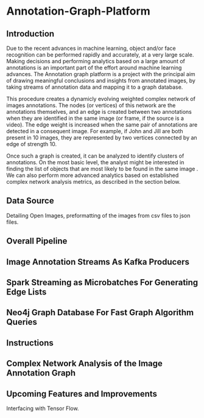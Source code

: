 # Annotation-Graph-Platform

## Introduction

Due to the recent advances in machine learning, object and/or face recognition can be performed rapidly and accurately, at a very large scale. Making decisions and performing analytics based on a large amount of annotations is an important part of the effort around machine learning advances. The Annotation graph platform is a project with the principal aim of drawing meaningful conclusions and insights from annotated images, by taking streams of annotation data and mapping it to a graph database. 

This procedure creates a dynamicly evolving weighted complex network of images annotations. The nodes (or vertices) of this network are the annotations themselves, and an edge is created between two annotations when they are identified in the same image (or frame, if the source is a video). The edge weight is increased when the same pair of annotations are detected in a consequent image. For example, if John and Jill are both present in 10 images, they are represented by two vertices connected by an edge of strength 10.

Once such a graph is created, it can be analyzed to identify clusters of annotations. On the most basic level, the analyst might be interested in finding the list of objects that are most likely to be found in the same image . We can also perform more advanced analytics based on established complex network analysis metrics, as described in the section below.

## Data Source

Detailing Open Images, preformatting of the images from csv files to json files. 

## Overall Pipeline

## Image Annotation Streams As Kafka Producers

## Spark Streaming as Microbatches For Generating Edge Lists

## Neo4j Graph Database For Fast Graph Algorithm Queries

## Instructions

## Complex Network Analysis of the Image Annotation Graph

## Upcoming Features and Improvements
Interfacing with Tensor Flow.


